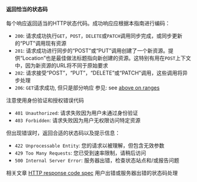 #### 返回恰当的状态码


每个响应返回适当的HTTP状态代码。成功响应应根据本指南进行编码：

* `200`: 请求成功执行`GET`，`POST`，`DELETE`或`PATCH`调用同步完成，或同步更新的“PUT”调用现有资源
* `201`: 请求成功进行同步的“POST”或“PUT”调用创建了一个新资源。提供“Location”也是最佳做法标题指向新创建的资源。这特别有用在`POST`上下文中，因为新资源的URL将不同于原始要求
* `202`: 请求接受“POST”，“PUT”，“DELETE”或“PATCH”调用，这些调用将异步处理
* `206`: `GET`请求成功, 但只是部分响应
  参见: see [above on ranges](../foundations/divide-large-responses-across-requests-with-ranges.md)

注意使用身份验证和授权错误代码

* `401 Unauthorized`: 请求失败因为用户未通过身份验证
* `403 Forbidden`: 请求失败因为用户无权限访问特定资源

但出现错误时，返回合适的状态码以及提示信息：

* `422 Unprocessable Entity`: 您的请求以被理解，但包含无效参数
* `429 Too Many Requests`: 您已受到速率限制，请稍后访问
* `500 Internal Server Error`: 服务器出错，检查状态站点和/或报告问题

相关文章 [HTTP response code spec](https://tools.ietf.org/html/rfc7231#section-6)
用户出错或服务器出错的状态码处理
